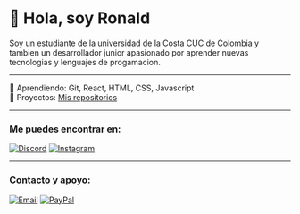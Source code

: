 # 👋 Hola, soy Ronald

Soy un estudiante de la universidad de la Costa CUC de Colombia y tambien un desarrollador junior apasionado por aprender nuevas tecnologias y lenguajes de progamacion.  
 

---

🌱 Aprendiendo: Git, React, HTML, CSS, Javascript  
💼 Proyectos: [Mis repositorios](https://github.com/ronaldalvarezjsjs-oss)  

---

### Me puedes encontrar en: 
[![Discord](https://img.shields.io/badge/Discord-youngcest-5865F2?style=for-the-badge&logo=discord&logoColor=white)](https://discord.com/users/youngcest)
[![Instagram](https://img.shields.io/badge/Instagram-@ronalv__x-E4405F?style=for-the-badge&logo=instagram&logoColor=white)](https://instagram.com/ronalv_x)

---
### Contacto y apoyo:
[![Email](https://img.shields.io/badge/EMAIL-ronaldalvarezjsjs@gmail.com-D14836?style=for-the-badge&logo=gmail&logoColor=white)](mailto:ronaldalvarezjsjs@gmail.com)
[![PayPal](https://img.shields.io/badge/PayPal-APOYA%20MI%20TRABAJO-00457C?style=for-the-badge&logo=paypal&logoColor=white)](https://paypal.me/ronaldalvarez7)
